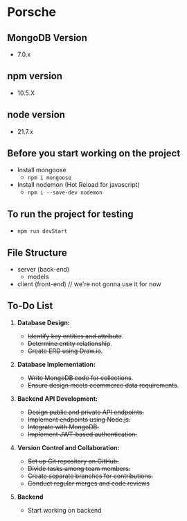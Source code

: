 # Porsche

## MongoDB Version
- 7.0.x

## npm version
- 10.5.X

## node version
- 21.7.x

## Before you start working on the project 
- Install mongoose
   - ```npm i mongoose```
- Install nodemon (Hot Reload for javascript)
   - ```npm i --save-dev nodemon```

## To run the project for testing
- ```npm run devStart```

## File Structure
- server (back-end)
  - models
- client (front-end) // we're not gonna use it for now

## To-Do List

1. **Database Design:**
   - ~~Identify key entities and attribute~~.
   - ~~Determine entity relationship~~.
   - ~~Create ERD using Draw.io~~.

2. **Database Implementation:**
   - ~~Write MongoDB code for collections~~.
   - ~~Ensure design meets ecommerce data requirements~~.

3. **Backend API Development:**
   - ~~Design public and private API endpoints.~~
   - ~~Implement endpoints using Node.js.~~
   - ~~Integrate with MongoDB.~~
   - ~~Implement JWT-based authentication.~~

4. **Version Control and Collaboration:**
   - ~~Set up Git repository on GitHub.~~
   - ~~Divide tasks among team members.~~
   - ~~Create separate branches for contributions.~~
   - ~~Conduct regular merges and code reviews~~
5. **Backend**
   - Start working on backend
